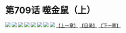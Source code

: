 # 第709话 噬金鼠（上）
![](https://mhpic.xiaomingtaiji.net/comic/D/斗破苍穹拆分版/709话/1.jpg-zymk.middle.webp)
![](https://mhpic.xiaomingtaiji.net/comic/D/斗破苍穹拆分版/709话/2.jpg-zymk.middle.webp)
![](https://mhpic.xiaomingtaiji.net/comic/D/斗破苍穹拆分版/709话/3.jpg-zymk.middle.webp)
![](https://mhpic.xiaomingtaiji.net/comic/D/斗破苍穹拆分版/709话/4.jpg-zymk.middle.webp)
![](https://mhpic.xiaomingtaiji.net/comic/D/斗破苍穹拆分版/709话/5.jpg-zymk.middle.webp)
![](https://mhpic.xiaomingtaiji.net/comic/D/斗破苍穹拆分版/709话/6.jpg-zymk.middle.webp)
![](https://mhpic.xiaomingtaiji.net/comic/D/斗破苍穹拆分版/709话/7.jpg-zymk.middle.webp)
![](https://mhpic.xiaomingtaiji.net/comic/D/斗破苍穹拆分版/709话/8.jpg-zymk.middle.webp)
[【上一章】](./710.md)
[【目录】](./README.md)
[【下一章】](./712.md)

